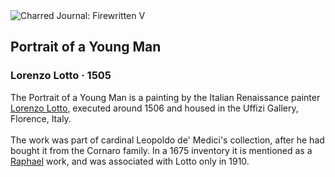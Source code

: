 <div class="artwork-of-the-day">
  <div class="container">
    <div class="img-wrapper">
      <img
        src="https://uploads4.wikiart.org/images/lorenzo-lotto/portrait-of-a-young-man-1505.jpg!Large.jpg"
        alt="Charred Journal: Firewritten V" />
    </div>
    <div class="artwork-detail">
      <div class="artwork-origin"> 
        <h2 class="artwork-name">Portrait of a Young Man</h2>
        <h3 class="artist">
          Lorenzo Lotto
                    ·  1505
        </h3>
      </div>
      <p class="description">
        <span class="artwork-description-text ng-binding" ng-bind-html="viewModel.ArtworkOfTheDay.Description | unsafe">The Portrait of a Young Man is a painting by the Italian Renaissance painter <a target="_blank" href="/en/lorenzo-lotto">Lorenzo Lotto</a>, executed around 1506 and housed in the Uffizi Gallery, Florence, Italy.
<br>
<br>The work was part of cardinal Leopoldo de' Medici's collection, after he had bought it from the Cornaro family. In a 1675 inventory it is mentioned as a <a target="_blank" href="/en/raphael">Raphael</a> work, and was associated with Lotto only in 1910.</span>
                        <div class="text-shadow-container" ng-show="showShadow" style=""></div>
      </p>
    </div>
  </div>

</div>
